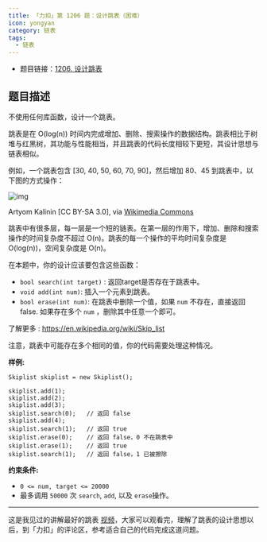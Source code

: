 ```yaml
---
title: 「力扣」第 1206 题：设计跳表（困难）
icon: yongyan
category: 链表
tags:
  - 链表
---
```


+ 题目链接：[1206. 设计跳表](https://leetcode-cn.com/problems/design-skiplist/)

## 题目描述

不使用任何库函数，设计一个跳表。

跳表是在 O(log(n)) 时间内完成增加、删除、搜索操作的数据结构。跳表相比于树堆与红黑树，其功能与性能相当，并且跳表的代码长度相较下更短，其设计思想与链表相似。

例如，一个跳表包含 [30, 40, 50, 60, 70, 90]，然后增加 80、45 到跳表中，以下图的方式操作：

![img](https://assets.leetcode.com/uploads/2019/09/27/1506_skiplist.gif)

Artyom Kalinin [CC BY-SA 3.0], via [Wikimedia Commons](https://commons.wikimedia.org/wiki/File:Skip_list_add_element-en.gif)

跳表中有很多层，每一层是一个短的链表。在第一层的作用下，增加、删除和搜索操作的时间复杂度不超过 O(n)。跳表的每一个操作的平均时间复杂度是 O(log(n))，空间复杂度是 O(n)。

在本题中，你的设计应该要包含这些函数：

- `bool search(int target)` : 返回target是否存在于跳表中。
- `void add(int num)`: 插入一个元素到跳表。
- `bool erase(int num)`: 在跳表中删除一个值，如果 `num` 不存在，直接返回false. 如果存在多个 `num` ，删除其中任意一个即可。

了解更多 : https://en.wikipedia.org/wiki/Skip_list

注意，跳表中可能存在多个相同的值，你的代码需要处理这种情况。

**样例:**

```
Skiplist skiplist = new Skiplist();

skiplist.add(1);
skiplist.add(2);
skiplist.add(3);
skiplist.search(0);   // 返回 false
skiplist.add(4);
skiplist.search(1);   // 返回 true
skiplist.erase(0);    // 返回 false，0 不在跳表中
skiplist.erase(1);    // 返回 true
skiplist.search(1);   // 返回 false，1 已被擦除
```

**约束条件:**

- `0 <= num, target <= 20000`
- 最多调用 `50000` 次 `search`, `add`, 以及 `erase`操作。


---


这是我见过的讲解最好的跳表 [视频](https://www.bilibili.com/video/BV1tK4y1X7de/?spm_id_from=333.788.recommend_more_video.-1)，大家可以观看完，理解了跳表的设计思想以后，到「力扣」的评论区，参考适合自己的代码完成这道问题。